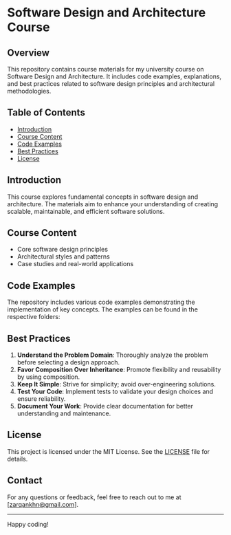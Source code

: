 # Software Design and Architecture Course

## Overview

This repository contains course materials for my university course on Software Design and Architecture. It includes code examples, explanations, and best practices related to software design principles and architectural methodologies.

## Table of Contents

- [Introduction](#introduction)
- [Course Content](#course-content)
- [Code Examples](#code-examples)
- [Best Practices](#best-practices)
- [License](#license)

## Introduction

This course explores fundamental concepts in software design and architecture. The materials aim to enhance your understanding of creating scalable, maintainable, and efficient software solutions.

## Course Content

- Core software design principles
- Architectural styles and patterns
- Case studies and real-world applications

## Code Examples

The repository includes various code examples demonstrating the implementation of key concepts. The examples can be found in the respective folders:

## Best Practices

1. **Understand the Problem Domain**: Thoroughly analyze the problem before selecting a design approach.
2. **Favor Composition Over Inheritance**: Promote flexibility and reusability by using composition.
3. **Keep It Simple**: Strive for simplicity; avoid over-engineering solutions.
4. **Test Your Code**: Implement tests to validate your design choices and ensure reliability.
5. **Document Your Work**: Provide clear documentation for better understanding and maintenance.

## License

This project is licensed under the MIT License. See the [LICENSE](https://github.com/git/git-scm.com/blob/main/MIT-LICENSE.txt) file for details.

## Contact

For any questions or feedback, feel free to reach out to me at [zarqankhn@gmail.com].

---

Happy coding!
